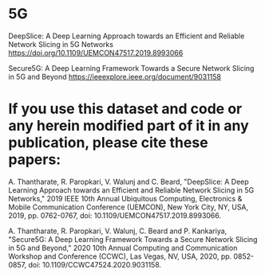 # 5G

DeepSlice: A Deep Learning Approach towards an Efficient and Reliable Network Slicing in 5G Networks https://doi.org/10.1109/UEMCON47517.2019.8993066

Secure5G: A Deep Learning Framework Towards a Secure Network Slicing in 5G and Beyond https://ieeexplore.ieee.org/document/9031158

# If you use this dataset and code or any herein modified part of it in any publication, please cite these papers:

A. Thantharate, R. Paropkari, V. Walunj and C. Beard, "DeepSlice: A Deep Learning Approach towards an Efficient and Reliable Network Slicing in 5G Networks," 2019 IEEE 10th Annual Ubiquitous Computing, Electronics & Mobile Communication Conference (UEMCON), New York City, NY, USA, 2019, pp. 0762-0767, doi: 10.1109/UEMCON47517.2019.8993066.

A. Thantharate, R. Paropkari, V. Walunj, C. Beard and P. Kankariya, "Secure5G: A Deep Learning Framework Towards a Secure Network Slicing in 5G and Beyond," 2020 10th Annual Computing and Communication Workshop and Conference (CCWC), Las Vegas, NV, USA, 2020, pp. 0852-0857, doi: 10.1109/CCWC47524.2020.9031158.

